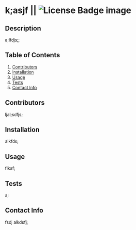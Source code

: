 # k;asjf || ![License Badge image](https://img.shields.io/badge/License-GNU_General_Public_v3.0-lightgrey)

  ## Description
  a;lfdjs;;

  ## Table of Contents
  1. [Contributors](#contributors)
  2. [Installation](#installation)
  3. [Usage](#usage)
  4. [Tests](#tests)
  5. [Contact Info](#contact)

  ## Contributors
  ljal;sdfjs;

  ## Installation
  alkfds;

  ## Usage
  flkaf;

  ## Tests
  a;

  ## Contact Info
  fsdj alkdsfj;
